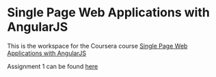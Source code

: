 # Single Page Web Applications with AngularJS

This is the workspace for the Coursera course [Single Page Web Applications with AngularJS](https://www.coursera.org/learn/single-page-web-apps-with-angularjs)

Assignment 1 can be found [here](module1-solution/)
